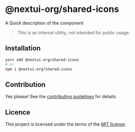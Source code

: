 # @nextui-org/shared-icons

A Quick description of the component

> This is an internal utility, not intended for public usage.

## Installation

```sh
yarn add @nextui-org/shared-icons
# or
npm i @nextui-org/shared-icons
```

## Contribution

Yes please! See the
[contributing guidelines](https://github.com/nextui-org/nextui/blob/master/CONTRIBUTING.md)
for details.

## Licence

This project is licensed under the terms of the
[MIT license](https://github.com/nextui-org/nextui/blob/master/LICENSE).
